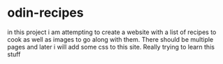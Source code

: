 # odin-recipes
in this project i am attempting to create a website with a list of recipes to cook as well as images to go along with them. There should be multiple pages and later i will add some css to this site. Really trying to learn this stuff